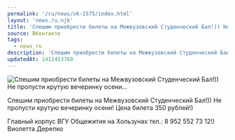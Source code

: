 ```yaml
---
permalink: '/ru/news/vk-1575/index.html'
layout: 'news.ru.njk'
title: 'Спешим приобрести билеты на Межвузовский Студенческий Бал!)) Не пропусти крутую вечеринку осени…'
source: ВКонтакте
tags:
  - news_ru
description: 'Спешим приобрести билеты на Межвузовский Студенческий Бал!)) Не пропусти крутую вечеринку осени…'
updatedAt: 1412453760
---
```

![Спешим приобрести билеты на Межвузовский Студенческий Бал!)) Не пропусти крутую вечеринку осени…](https://sun9-73.userapi.com/impf/c623318/v623318833/5108/3SD2W7RqjEY.jpg?size=573x807&quality=96&proxy=1&sign=31311d895d4e5182a06d6497b670e3e9&c_uniq_tag=XVm6DmdkugxaPCXRva3nkzc1ZlRop8XZJICxQUWWPmg&type=album)

Спешим приобрести билеты на Межвузовский Студенческий Бал!))
Не пропусти крутую вечеринку осени!
Цена билета 350 рублей!)

Главный корпус ВГУ
Общежития на Хользунах
тел.: 8 952 552 73 12!)
Виолетта Дерепко
